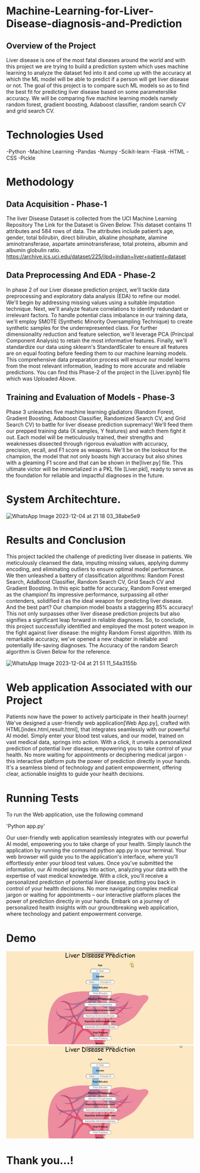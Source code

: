 # Machine-Learning-for-Liver-Disease-diagnosis-and-Prediction
## Overview of the Project
Liver disease is one of the most fatal
diseases around the world and with this
project we are trying to build a prediction
system which uses machine learning to
analyze the dataset fed into it and come up
with the accuracy at which the ML model
will be able to predict if a person will get
liver disease or not. The goal of this project
is to compare such ML models so as to find
the best fit for predicting liver disease based
on some parameterslike accuracy. We will
be comparing five machine learning models
namely random forest, gradient boosting,
Adaboost classifier, random search CV and
grid search CV.
# Technologies Used 
-Python 
-Machine Learning
-Pandas
-Numpy
-Scikit-learn
-Flask
-HTML
-CSS
-Pickle
# Methodology 
## Data Acquisition - Phase-1
The liver Disease Dataset is collected from the UCI Machine Learning Repository The Link for the Dataset is Given Below. This dataset contains 11
attributes and 584 rows of data. The
attributes include patient’s age, gender, total
bilirubin, direct bilirubin, alkaline
phosphate, alamine aminotransferase,
aspartate aminotransferase, total proteins,
albumin and albumin globulin ratio.
https://archive.ics.uci.edu/dataset/225/ilpd+indian+liver+patient+dataset
## Data Preprocessing And EDA - Phase-2
In phase 2 of our Liver disease prediction project, we'll tackle data preprocessing and exploratory data analysis (EDA) to refine our model. We'll begin by addressing missing values using a suitable imputation technique. Next, we'll analyze feature correlations to identify redundant or irrelevant factors. To handle potential class imbalance in our training data, we'll employ SMOTE (Synthetic Minority Oversampling Technique) to create synthetic samples for the underrepresented class. For further dimensionality reduction and feature selection, we'll leverage PCA (Principal Component Analysis) to retain the most informative features. Finally, we'll standardize our data using sklearn's StandardScaler to ensure all features are on equal footing before feeding them to our machine learning models. This comprehensive data preparation process will ensure our model learns from the most relevant information, leading to more accurate and reliable predictions. You can find this Phase-2 of the project in the [Liver.ipynb] file which was Uploaded Above.
## Training and Evaluation of Models - Phase-3
Phase 3 unleashes five machine learning gladiators (Random Forest, Gradient Boosting, Adaboost Classifier, Randomized Search CV, and Grid Search CV) to battle for liver disease prediction supremacy! We'll feed them our prepped training data (X samples, Y features) and watch them fight it out. Each model will be meticulously trained, their strengths and weaknesses dissected through rigorous evaluation with accuracy, precision, recall, and F1 score as weapons. We'll be on the lookout for the champion, the model that not only boasts high accuracy but also shines with a gleaming F1 score and that can be shown in the[liver.py] file. This ultimate victor will be immortalized in a PKL file [Liver.pkl], ready to serve as the foundation for reliable and impactful diagnoses in the future.
# System Architechture.
![WhatsApp Image 2023-12-04 at 21 18 03_38abe5e9](https://github.com/Lokesh-Bathala/Machine-Learning-for-Liver-Disease-diagnosis-and-Prediction/assets/152923362/480b8e87-ab7e-4e12-a7a9-56b4a16b12b7)
# Results and Conclusion
This project tackled the challenge of predicting liver disease in patients. We meticulously cleansed the data, imputing missing values, applying dummy encoding, and eliminating outliers to ensure optimal model performance.
We then unleashed a battery of classification algorithms: Random Forest Search, AdaBoost Classifier, Random Search CV, Grid Seach CV and Gradient Boosting. In this epic battle for accuracy, Random Forest emerged as the champion! Its impressive performance, surpassing all other contenders, solidified it as the ideal weapon for predicting liver disease.
And the best part? Our champion model boasts a staggering 85% accuracy! This not only surpasses other liver disease prediction projects but also signifies a significant leap forward in reliable diagnoses.
So, to conclude, this project successfully identified and employed the most potent weapon in the fight against liver disease: the mighty Random Forest algorithm. With its remarkable accuracy, we've opened a new chapter in reliable and potentially life-saving diagnoses. The Accuracy of the random Search algorithm is Given Below for the reference.

![WhatsApp Image 2023-12-04 at 21 51 11_54a3155b](https://github.com/Lokesh-Bathala/Machine-Learning-for-Liver-Disease-diagnosis-and-Prediction/assets/152923362/dec8dfb4-57ee-4b05-816d-910f81b7301a)
# Web application Associated with our Project
Patients now have the power to actively participate in their health journey! We've designed a user-friendly web application[Web App.py], crafted with HTML[index.html,result.html], that integrates seamlessly with our powerful AI model. Simply enter your blood test values, and our model, trained on vast medical data, springs into action. With a click, it unveils a personalized prediction of potential liver disease, empowering you to take control of your health. No more waiting for appointments or deciphering medical jargon - this interactive platform puts the power of prediction directly in your hands. It's a seamless blend of technology and patient empowerment, offering clear, actionable insights to guide your health decisions.
# Running Tests 
To run the Web application, use the following command

'Python app.py'

Our user-friendly web application seamlessly integrates with our powerful AI model, empowering you to take charge of your health. Simply launch the application by running the command python app.py in your terminal. Your web browser will guide you to the application's interface, where you'll effortlessly enter your blood test values. Once you've submitted the information, our AI model springs into action, analyzing your data with the expertise of vast medical knowledge. With a click, you'll receive a personalized prediction of potential liver disease, putting you back in control of your health decisions. No more navigating complex medical jargon or waiting for appointments – our interactive platform places the power of prediction directly in your hands. Embark on a journey of personalized health insights with our groundbreaking web application, where technology and patient empowerment converge.



# Demo 
<img src="https://raw.githubusercontent.com/SagarDhandare/Liver-Disease-Prediction-Project/main/Images/gif.gif">
<img src="https://raw.githubusercontent.com/SagarDhandare/Liver-Disease-Prediction-Project/main/Images/gif1.gif">


# Thank you...!




